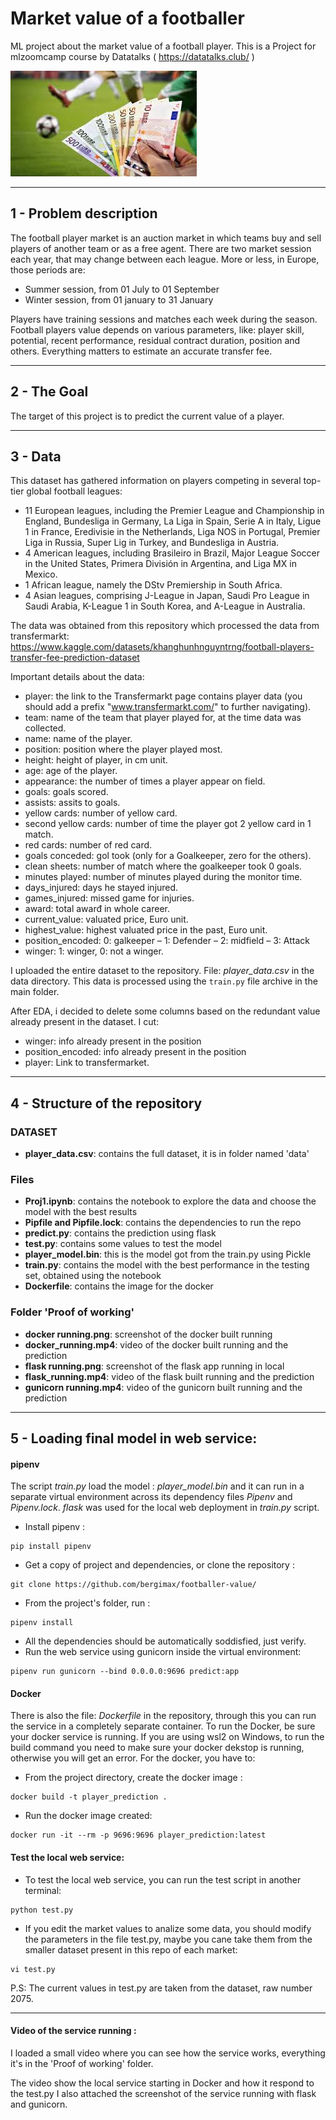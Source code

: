 # Market value of a footballer
ML project about the market value of a football player. This is a Project for mlzoomcamp course by Datatalks ( https://datatalks.club/ )

![](images.jpg)

---

## 1 - Problem description

The football player market is an auction market in which teams buy and sell players of another team or as a free agent. 
There are two market session each year, that may change between each league. More or less, in Europe, those periods are: 
- Summer session, from 01 July to 01 September
- Winter session, from 01 january to 31 January
  
Players have training sessions and matches each week during the season.
Football players value depends on various parameters, like: player skill, potential, recent performance, residual contract duration, position and others. Everything matters to estimate an accurate transfer fee.

---
## 2 - The Goal

The target of this project is to predict the current value of a player.

--- 

## 3 - Data

This dataset has gathered information on players competing in several top-tier global football leagues:
- 11 European leagues, including the Premier League and Championship in England, Bundesliga in Germany, La Liga in Spain, Serie A in Italy, Ligue 1 in France, Eredivisie in the Netherlands, Liga NOS in Portugal, Premier Liga in Russia, Super Lig in Turkey, and Bundesliga in Austria.
- 4 American leagues, including Brasileiro in Brazil, Major League Soccer in the United States, Primera División in Argentina, and Liga MX in Mexico.
- 1 African league, namely the DStv Premiership in South Africa.
- 4 Asian leagues, comprising J-League in Japan, Saudi Pro League in Saudi Arabia, K-League 1 in South Korea, and A-League in Australia.

The data was obtained from this repository which processed the data from transfermarkt: https://www.kaggle.com/datasets/khanghunhnguyntrng/football-players-transfer-fee-prediction-dataset

Important details about the data:
- player: the link to the Transfermarkt page contains player data (you should add a prefix "www.transfermarkt.com/" to further navigating).
- team: name of the team that player played for, at the time data was collected.
- name: name of the player.
- position: position where the player played most.
- height: height of player, in cm unit.
- age: age of the player.
- appearance: the number of times a player appear on field.
- goals: goals scored.
- assists: assits to goals.
- yellow cards: number of yellow card.
- second yellow cards: number of time the player got 2 yellow card in 1 match.
- red cards: number of red card.
- goals conceded: gol took (only for a Goalkeeper, zero for the others).
- clean sheets: number of match where the goalkeeper took 0 goals.
- minutes played: number of minutes played during the monitor time.
- days_injured: days he stayed injured.
- games_injured: missed game for injuries.
- award: total awarđ in whole career.
- current_value: valuated price, Euro unit.
- highest_value: highest valuated price in the past, Euro unit.
- position_encoded: 0: galkeeper – 1: Defender – 2: midfield – 3: Attack
- winger: 1: winger, 0: not a winger.

I uploaded the entire dataset to the repository. File: *player_data.csv* in the data directory.
This data is processed using the ``train.py`` file archive in the main folder.

After EDA, i decided to delete some columns based on the redundant value already present in the dataset. I cut:
- winger: info already present in the position
- position_encoded: info already present in the position
- player: Link to transfermarket. 

---

## 4 - Structure of the repository

### DATASET
- **player_data.csv**: contains the full dataset, it is in folder named 'data'

### Files
- **Proj1.ipynb**: contains the notebook to explore the data and choose the model with the best results
- **Pipfile and Pipfile.lock**: contains the dependencies to run the repo
- **predict.py**: contains the prediction using flask
- **test.py**: contains some values to test the model
- **player_model.bin**: this is the model got from the train.py using Pickle
- **train.py**: contains the model with the best performance in the testing set, obtained using the notebook
- **Dockerfile**: contains the image for the docker

### Folder '**Proof of working**'
- **docker running.png**: screenshot of the docker built running
- **docker_running.mp4**: video of the docker built running and the prediction
- **flask running.png**: screenshot of the flask app running in local
- **flask_running.mp4**: video of the flask built running and the prediction
- **gunicorn running.mp4**: video of the gunicorn built running and the prediction

---
## 5 - Loading final model in web service:

#### pipenv 

The script *train.py* load the model : *player_model.bin* and it can run in a separate virtual environment across its dependency files *Pipenv* and *Pipenv.lock*.
*flask* was used for the local web deployment in *train.py* script.

- Install pipenv :
```
pip install pipenv
```
- Get a copy of project and dependencies, or clone the repository :
```
git clone https://github.com/bergimax/footballer-value/
```
- From the project's folder, run :
``` 
pipenv install
```
- All the dependencies should be automatically soddisfied, just verify.
- Run the web service using gunicorn inside the virtual environment:
```
pipenv run gunicorn --bind 0.0.0.0:9696 predict:app
```

#### Docker
There is also the file: *Dockerfile* in the repository, through this you can run the service in a completely separate container. To run the Docker, be sure your docker service is running. If you are using wsl2 on Windows, to run the build command you need to make sure your docker dekstop is running, otherwise you will get an error. 
For the docker, you have to:

- From the project directory, create the docker image :
```
docker build -t player_prediction .
```
- Run the docker image created:
```
docker run -it --rm -p 9696:9696 player_prediction:latest
```

#### Test the local web service:

- To test the local web service, you can run the test script in another terminal:
```
python test.py
```
- If you edit the market values to analize some data, you should modify the parameters in the file test.py, maybe you cane take them from the smaller dataset present in this repo of each market:
```
vi test.py
```
P.S: The current values in test.py are taken from the dataset, raw number 2075.

---

#### Video of the service running :
I loaded a small video where you can see how the service works, everything it's in the 'Proof of working' folder.

The video show the local service starting in Docker and how it respond to the test.py
I also attached the screenshot of the service running with flask and gunicorn.
